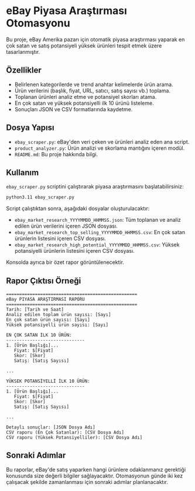 # eBay Piyasa Araştırması Otomasyonu

Bu proje, eBay Amerika pazarı için otomatik piyasa araştırması yaparak en çok satan ve satış potansiyeli yüksek ürünleri tespit etmek üzere tasarlanmıştır.

## Özellikler

- Belirlenen kategorilerde ve trend anahtar kelimelerde ürün arama.
- Ürün verilerini (başlık, fiyat, URL, satıcı, satış sayısı vb.) toplama.
- Toplanan ürünleri analiz etme ve potansiyel skorları atama.
- En çok satan ve yüksek potansiyelli ilk 10 ürünü listeleme.
- Sonuçları JSON ve CSV formatlarında kaydetme.

## Dosya Yapısı

- `ebay_scraper.py`: eBay'den veri çeken ve ürünleri analiz eden ana script.
- `product_analyzer.py`: Ürün analizi ve skorlama mantığını içeren modül.
- `README.md`: Bu proje hakkında bilgi.

## Kullanım

`ebay_scraper.py` scriptini çalıştırarak piyasa araştırmasını başlatabilirsiniz:

```bash
python3.11 ebay_scraper.py
```

Script çalıştıktan sonra, aşağıdaki dosyalar oluşturulacaktır:

- `ebay_market_research_YYYYMMDD_HHMMSS.json`: Tüm toplanan ve analiz edilen ürün verilerini içeren JSON dosyası.
- `ebay_market_research_top_selling_YYYYMMDD_HHMMSS.csv`: En çok satan ürünlerin listesini içeren CSV dosyası.
- `ebay_market_research_high_potential_YYYYMMDD_HHMMSS.csv`: Yüksek potansiyelli ürünlerin listesini içeren CSV dosyası.

Konsolda ayrıca bir özet rapor görüntülenecektir.

## Rapor Çıktısı Örneği

```
==================================================
eBay PIYASA ARAŞTIRMASI RAPORU
==================================================
Tarih: [Tarih ve Saat]
Analiz edilen toplam ürün sayısı: [Sayı]
En çok satan ürün sayısı: [Sayı]
Yüksek potansiyelli ürün sayısı: [Sayı]

EN ÇOK SATAN İLK 10 ÜRÜN:
------------------------------
1. [Ürün Başlığı]...
   Fiyat: $[Fiyat]
   Skor: [Skor]
   Satış: [Satış Sayısı]

...

YÜKSEK POTANSİYELLİ İLK 10 ÜRÜN:
------------------------------
1. [Ürün Başlığı]...
   Fiyat: $[Fiyat]
   Skor: [Skor]
   Satış: [Satış Sayısı]

...

Detaylı sonuçlar: [JSON Dosya Adı]
CSV raporu (En Çok Satanlar): [CSV Dosya Adı]
CSV raporu (Yüksek Potansiyelliler): [CSV Dosya Adı]
```

## Sonraki Adımlar

Bu raporlar, eBay'de satış yaparken hangi ürünlere odaklanmanız gerektiği konusunda size değerli bilgiler sağlayacaktır. Otomasyonun günde iki kez çalışacak şekilde zamanlanması için sonraki adımlar planlanacaktır.


